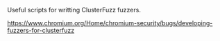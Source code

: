 Useful scripts for writting ClusterFuzz fuzzers.

https://www.chromium.org/Home/chromium-security/bugs/developing-fuzzers-for-clusterfuzz
